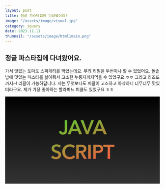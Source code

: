 ```yaml
---
layout: post
title: 정글 파스타집에 다녀왔어요!
image: "/assets/image/visual.jpg"
category: jquery
date: 2023.11.11
thumnail: "/assets/image/html1main.png"
---
```


## 정글 파스타집에 다녀왔어요.

가서 맛있는 토마토 스파게티를 먹었는데요. 무려 리필을 두번이나 할 수 있었어요.
돌솥밥에 맛있는 파스타를 삶아줘서 고소한 누룽지까지먹을 수 있었구요.ㅎㅎ
그리고 리조또까지~! 리필이 가능하답니다.
저는 무엇보다도 피클이 고소하고 아삭하니 너무너무 맛있더라구요.
제가 가장 좋아하는 할라피뇨 피클도 있었구요 ㅎㅎ

<img src="/assets/image/javascript0.png" alt="할라피뇨 피클">